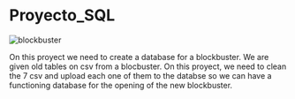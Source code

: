 # Proyecto_SQL

![blockbuster](https://github.com/chiinwy/Proyecto_SQL/assets/137778612/03877d38-bad4-405e-81d4-a47be07effd3)

On this proyect we need to create a database for a blockbuster. We are given old tables on csv from a blocbuster. On this proyect, we need to clean the 7 csv and upload each one of them to the databse so we can have a functioning database for the opening of the new blockbuster.
